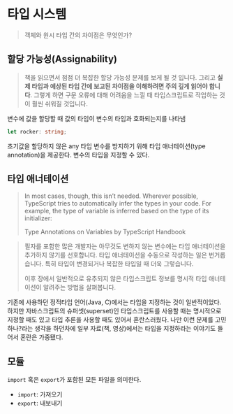 # 타입 시스템

> 객체와 원시 타입 간의 차이점은 무엇인가?

## 할당 가능성(Assignability)

> 책을 읽으면서 점점 더 복잡한 할당 가능성 문제를 보게 될 것 입니다. 그리고 **실제 타입과 예상된 타입 간에 보고된 차이점을 이해하려면 주의 깊게 읽어야 합니다**. 그렇게 하면 구문 오류에
> 대해 어려움을 느낄 때 타입스크립트로 작업하는 것이 훨씬 쉬워질 것입니다.

변수에 값을 할당할 때 값의 타입이 변수의 타입과 호화되는지를 나타냄

```typescript
let rocker: string;
```

초기값을 할당하지 않은 any 타입 변수를 방지하기 위해 타입 애너테이션(type annotation)을 제공한다. 변수의 타입을 지정할 수 있다.

## 타입 애너테이션

> In most cases, though, this isn’t needed. Wherever possible, TypeScript tries to automatically infer the types in your
> code. For example, the type of variable is inferred based on the type of its initializer:
>
> Type Annotations on Variables by TypeScript Handbook

> 필자를 포함한 많은 개발자는 아무것도 변하지 않는 변수에는 타입 애너테이션을 추가하지 않기를 선호합니다. 타입 애너테이션을 수동으로 작성하는 일은 번거롭습니다. 특히 타입이 변경되거나
> 복잡한 타입일 때 더욱 그렇습니다.
>
> 이후 장에서 일반적으로 유추되지 않은 타입스크립트 정보를 명시적 타입 애너테이션이 알려주는 방법을 살펴봅니다.

기존에 사용하던 정적타입 언어(Java, C)에서는 타입을 지정하는 것이 일반적이었다. 하지만 자바스크립트의 슈퍼셋(superset)인 타입스크립트를 사용할 때는 명시적으로 지정할 때도 있고
타입 추론을 사용할 때도 있어서 혼란스러웠다. 나만 이런 문제를 고민하나?라는 생각을 하던차에 일부 자료(책, 영상)에서는 타입을 지정하라는 이야기도 들어서 혼란은 가중됐다.

## 모듈

`import` 혹은 `export`가 포함된 모든 파일을 의미한다.

- `import`: 가져오기
- `export`: 내보내기
